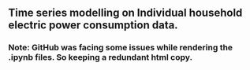 ## Time series modelling on Individual household electric power consumption data.

### Note: GitHub was facing some issues while rendering the .ipynb files. So keeping a redundant html copy.
